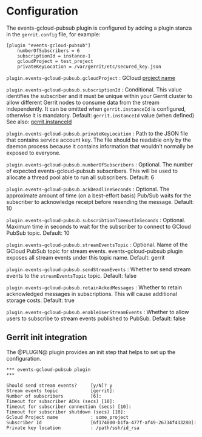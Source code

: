Configuration
=========================

The events-gcloud-pubsub plugin is configured by adding a plugin stanza in the
`gerrit.config` file, for example:

```text
[plugin "events-gcloud-pubsub"]
    numberOfSubscribers = 6
    subscriptionId = instance-1
    gcloudProject = test_project
    privateKeyLocation = /var/gerrit/etc/secured_key.json

```

`plugin.events-gcloud-pubsub.gcloudProject`
:   GCloud [project name](https://cloud.google.com/docs/overview#projects)

`plugin.events-gcloud-pubsub.subscriptionId`
:   Conditional. This value identifies the subscriber and it must be unique within your
    Gerrit cluster to allow different Gerrit nodes to consume data from the
    stream independently. It can be omitted when `gerrit.instanceId` is
    configured, otherwise it is mandatory.
    Default: `gerrit.instanceId` value (when defined)
    See also: [gerrit.instanceId](https://gerrit-review.googlesource.com/Documentation/config-gerrit.html#gerrit.instanceId)

`plugin.events-gcloud-pubsub.privateKeyLocation`
:   Path to the JSON file that contains service account key. The file
    should be readable only by the daemon process because it contains information
    that wouldn’t normally be exposed to everyone.

`plugin.events-gcloud-pubsub.numberOfSubscribers`
:   Optional. The number of expected events-gcloud-pubsub subscribers. This will be used
    to allocate a thread pool able to run all subscribers.
    Default: 6

`plugin.events-gcloud-pubsub.ackDeadlineSeconds`
:   Optional. The approximate amount of time (on a best-effort basis) Pub/Sub waits for
    the subscriber to acknowledge receipt before resending the message.
    Default: 10

`plugin.events-gcloud-pubsub.subscribtionTimeoutInSeconds`
:   Optional. Maximum time in seconds to wait for the subscriber to connect to GCloud PubSub topic.
    Default: 10

`plugin.events-gcloud-pubsub.streamEventsTopic`
:   Optional. Name of the GCloud PubSub topic for stream events. events-gcloud-pubsub plugin exposes
    all stream events under this topic name.
    Default: gerrit

`plugin.events-gcloud-pubsub.sendStreamEvents`
:   Whether to send stream events to the `streamEventsTopic` topic.
    Default: false

`plugin.events-gcloud-pubsub.retainAckedMessages`
:   Whether to retain acknowledged messages in subscriptions. This will cause
    additional storage costs.
    Default: true

`plugin.events-gcloud-pubsub.enableUserStreamEvents`
:   Whether to allow users to subscribe to stream events published to PubSub.
    Default: false

Gerrit init integration
-----------------------

The @PLUGIN@ plugin provides an init step that helps to set up the configuration.

```
*** events-gcloud-pubsub plugin
***

Should send stream events?     [y/N]? y
Stream events topic            [gerrit]:
Number of subscribers          [6]:
Timeout for subscriber ACKs (secs) [10]:
Timeout for subscriber connection (secs) [10]:
Timeout for subscriber shutdown (secs) [10]:
Gcloud Project name            : some_project
Subscriber Id                  [6f174800-b1fa-477f-af49-26734f433280]:
Private key location           : /path/ssh/id_rsa
```
